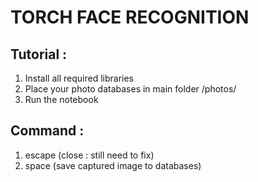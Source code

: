 # TORCH FACE RECOGNITION

## Tutorial :
1. Install all required libraries
2. Place your photo databases in main folder /photos/<name>
3. Run the notebook

## Command :
1. escape (close : still need to fix)
2. space (save captured image to databases)